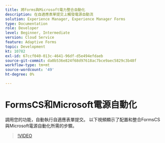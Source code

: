 ```yaml
---
title: 將Forms與Microsoft電力整合自動化
description: 在自適應表單提交上觸發電源自動流
solution: Experience Manager, Experience Manager Forms
type: Documentation
role: Developer
level: Beginner, Intermediate
version: Cloud Service
feature: Adaptive Forms
topic: Development
kt: 10782
exl-id: 67ccf040-013c-4641-96df-d5e494efdaeb
source-git-commit: da0b536e824f68d97618ac7bce9aec5829c3b48f
workflow-type: tm+mt
source-wordcount: '49'
ht-degree: 0%

---
```


# FormsCS和Microsoft電源自動化

調用您的功能，自動執行自適應表單提交。 以下視頻顯示了配置和整合FormsCS與Microsoft電源自動化所需的步驟。

>[!VIDEO](https://video.tv.adobe.com/v/345675?quality=12&learn=on)
